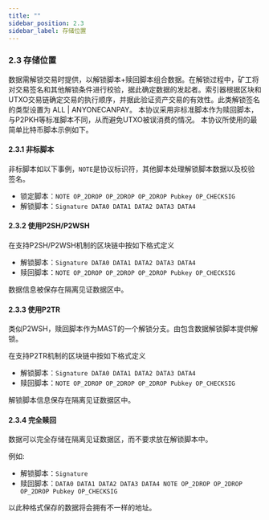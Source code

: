```yaml
---
title: ""
sidebar_position: 2.3
sidebar_label: 存储位置
---
```


### 2.3 存储位置

数据需解锁交易时提供，以解锁脚本+赎回脚本组合数据。在解锁过程中，矿工将对交易签名和其他解锁条件进行校验，据此确定数据的发起者。索引器根据区块和UTXO交易链确定交易的执行顺序，并据此验证资产交易的有效性。此类解锁签名的类型设置为 ALL | ANYONECANPAY。 本协议采用非标准脚本作为赎回脚本，与P2PKH等标准脚本不同，从而避免UTXO被误消费的情况。 本协议所使用的最简单比特币脚本示例如下。

#### 2.3.1 非标脚本

非标脚本如以下事例，`NOTE`是协议标识符，其他脚本处理解锁脚本数据以及校验签名。

- 锁定脚本：`NOTE OP_2DROP OP_2DROP OP_2DROP Pubkey OP_CHECKSIG`
- 解锁脚本：`Signature DATA0 DATA1 DATA2 DATA3 DATA4`

#### 2.3.2 使用P2SH/P2WSH

在支持P2SH/P2WSH机制的区块链中按如下格式定义

- 解锁脚本：`Signature DATA0 DATA1 DATA2 DATA3 DATA4`
- 赎回脚本：`NOTE OP_2DROP OP_2DROP OP_2DROP Pubkey OP_CHECKSIG`

数据信息被保存在隔离见证数据区中。

#### 2.3.3 使用P2TR

类似P2WSH，赎回脚本作为MAST的一个解锁分支。由包含数据解锁脚本提供解锁。

在支持P2TR机制的区块链中按如下格式定义

- 解锁脚本：`Signature DATA0 DATA1 DATA2 DATA3 DATA4`
- 赎回脚本：`NOTE OP_2DROP OP_2DROP OP_2DROP Pubkey OP_CHECKSIG`

解锁脚本信息保存在隔离见证数据区中。

#### 2.3.4 完全赎回

数据可以完全存储在隔离见证数据区，而不要求放在解锁脚本中。

例如:

- 解锁脚本：`Signature`
- 赎回脚本：`DATA0 DATA1 DATA2 DATA3 DATA4 NOTE OP_2DROP OP_2DROP OP_2DROP Pubkey OP_CHECKSIG`

以此种格式保存的数据将会拥有不一样的地址。
